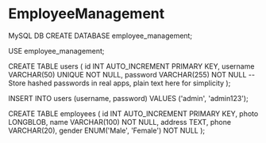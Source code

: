 # EmployeeManagement


MySQL DB
CREATE DATABASE employee_management;

USE employee_management;

CREATE TABLE users (
    id INT AUTO_INCREMENT PRIMARY KEY,
    username VARCHAR(50) UNIQUE NOT NULL,
    password VARCHAR(255) NOT NULL -- Store hashed passwords in real apps, plain text here for simplicity
);

INSERT INTO users (username, password) VALUES ('admin', 'admin123');

CREATE TABLE employees (
    id INT AUTO_INCREMENT PRIMARY KEY,
    photo LONGBLOB,
    name VARCHAR(100) NOT NULL,
    address TEXT,
    phone VARCHAR(20),
    gender ENUM('Male', 'Female') NOT NULL
);
